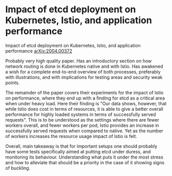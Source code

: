 # Impact of etcd deployment on Kubernetes, Istio, and application performance
Impact of etcd deployment on Kubernetes, Istio, and application performance [arXiv:2004.00372](https://arxiv.org/abs/2004.00372)

Probably very high quality paper. Has an introductory section on how network routing is done in Kubernetes native and with Istio. Has awakened a wish for a complete end-to-end overview of both processes, preferably with illustrations, and with implications for testing areas and security weak points.

The remainder of the paper covers their experiments for the impact of Istio on performance, where they end up with a finding for etcd as a critical area when under heavy load. Here their finding is "Our data shows, however, that while Istio does cost in terms of resources, it is able to give a better overall performance for highly loaded systems in terms of successfully served requests". This is to be understood as the settings where there are fewer workers overall, and fewer workers per pod, Istio provides an increase in successfully served requests when compared to native. Yet as the number of workers increases the resource usage impact of Istio is felt. 

Overall, main takeaway is that for important setups one should probably have some tests specifically aimed at putting etcd under duress, and monitoring its behaviour. Understanding what puts it under the most stress and how to alleviate that should be a priority in the case of it showing signs of buckling.
